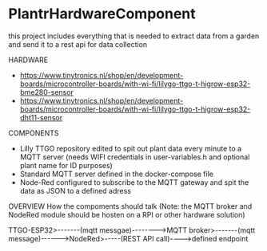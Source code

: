 # PlantrHardwareComponent

this project includes everything that is needed to extract data from a garden and send it to a rest api for data collection

HARDWARE
- https://www.tinytronics.nl/shop/en/development-boards/microcontroller-boards/with-wi-fi/lilygo-ttgo-t-higrow-esp32-bme280-sensor
- https://www.tinytronics.nl/shop/en/development-boards/microcontroller-boards/with-wi-fi/lilygo-ttgo-t-higrow-esp32-dht11-sensor

COMPONENTS
- Lilly TTGO repository edited to spit out plant data every minute to a MQTT server (needs WIFI credentials in user-variables.h and optional plant name for ID purposes)
- Standard MQTT server defined in the docker-compose file
- Node-Red configured to subscribe to the MQTT gateway and spit the data as JSON to a defined adress

OVERVIEW
How the compoments should talk (Note: the MQTT broker and NodeRed module should be hosten on a RPI or other hardware solution)

TTGO-ESP32>-------(mqtt messgae)-------->MQTT broker>-------(mqtt message)------>NodeRed>-----(REST API call)---->defined endpoint
